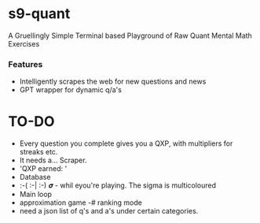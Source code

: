 # s9-quant
A Gruellingly Simple Terminal based Playground of Raw Quant Mental Math Exercises

### Features
- Intelligently scrapes the web for new questions and news
- GPT wrapper for dynamic q/a's

# TO-DO
- Every question you complete gives you a QXP, with multipliers for streaks etc. 
- It needs a... Scraper. 
- 'QXP earned: ' 
- Database
- :-( :-| :-) 𝝈 - whil eyou're playing. The sigma is multicoloured
- Main loop
- approximation game
-# ranking mode
- need a json list of q's and a's under certain categories. 
